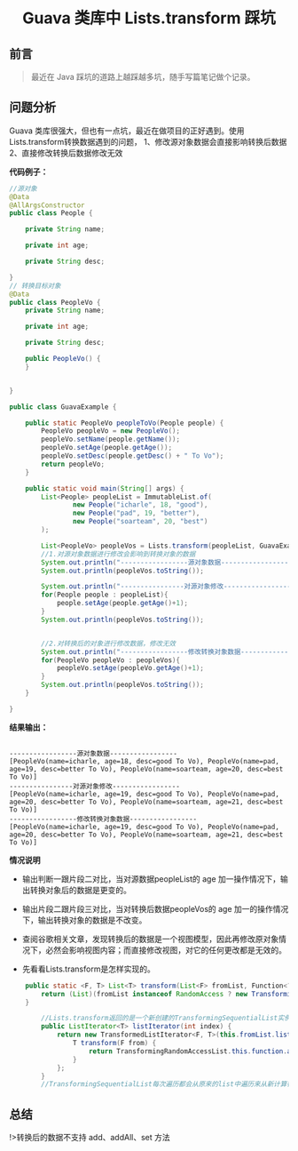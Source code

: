 # <div style="text-align: center;">Guava 类库中 Lists.transform 踩坑</div>

## 前言
>最近在 Java 踩坑的道路上越踩越多坑，随手写篇笔记做个记录。

## 问题分析
Guava 类库很强大，但也有一点坑，最近在做项目的正好遇到。使用Lists.transform转换数据遇到的问题，
1、修改源对象数据会直接影响转换后数据 
2、直接修改转换后数据修改无效

**代码例子：**

```java
//源对象
@Data
@AllArgsConstructor
public class People {

    private String name;

    private int age;

    private String desc;

}
// 转换目标对象
@Data
public class PeopleVo {
    private String name;

    private int age;

    private String desc;

    public PeopleVo() {
    }


}

public class GuavaExample {

    public static PeopleVo peopleToVo(People people) {
        PeopleVo peopleVo = new PeopleVo();
        peopleVo.setName(people.getName());
        peopleVo.setAge(people.getAge());
        peopleVo.setDesc(people.getDesc() + " To Vo");
        return peopleVo;
    }

    public static void main(String[] args) {
        List<People> peopleList = ImmutableList.of(
                new People("icharle", 18, "good"),
                new People("pad", 19, "better"),
                new People("soarteam", 20, "best")
        );

        List<PeopleVo> peopleVos = Lists.transform(peopleList, GuavaExample::peopleToVo);
        //1.对源对象数据进行修改会影响到转换对象的数据
        System.out.println("-----------------源对象数据-----------------");
        System.out.println(peopleVos.toString());

        System.out.println("----------------对源对象修改-----------------");
        for(People people : peopleList){
            people.setAge(people.getAge()+1);
        }
        System.out.println(peopleVos.toString());


        //2.对转换后的对象进行修改数据，修改无效
        System.out.println("-----------------修改转换对象数据-----------------");
        for(PeopleVo peopleVo : peopleVos){
            peopleVo.setAge(peopleVo.getAge()+1);
        }
        System.out.println(peopleVos.toString());
    }

}


```
**结果输出：**

```shell

-----------------源对象数据-----------------
[PeopleVo(name=icharle, age=18, desc=good To Vo), PeopleVo(name=pad, age=19, desc=better To Vo), PeopleVo(name=soarteam, age=20, desc=best To Vo)]
----------------对源对象修改-----------------
[PeopleVo(name=icharle, age=19, desc=good To Vo), PeopleVo(name=pad, age=20, desc=better To Vo), PeopleVo(name=soarteam, age=21, desc=best To Vo)]
-----------------修改转换对象数据-----------------
[PeopleVo(name=icharle, age=19, desc=good To Vo), PeopleVo(name=pad, age=20, desc=better To Vo), PeopleVo(name=soarteam, age=21, desc=best To Vo)]

```

**情况说明**
* 输出判断一跟片段二对比，当对源数据peopleList的 age 加一操作情况下，输出转换对象后的数据是更变的。
* 输出片段二跟片段三对比，当对转换后数据peopleVos的 age 加一的操作情况下，输出转换对象的数据是不改变。

* 查阅谷歌相关文章，发现转换后的数据是一个视图模型，因此再修改原对象情况下，必然会影响视图内容；而直接修改视图，对它的任何更改都是无效的。

* 先看看Lists.transform是怎样实现的。

```java
    public static <F, T> List<T> transform(List<F> fromList, Function<? super F, ? extends T> function) {
        return (List)(fromList instanceof RandomAccess ? new TransformingRandomAccessList(fromList, function) : new TransformingSequentialList(fromList, function));
    }

        //Lists.transform返回的是一个新创建的TransformingSequentialList实例
        public ListIterator<T> listIterator(int index) {
            return new TransformedListIterator<F, T>(this.fromList.listIterator(index)) {
                T transform(F from) {
                    return TransformingRandomAccessList.this.function.apply(from);
                }
            };
        }
        //TransformingSequentialList每次遍历都会从原来的list中遍历来从新计算得到function


```
## 总结

!>转换后的数据不支持 add、addAll、set 方法